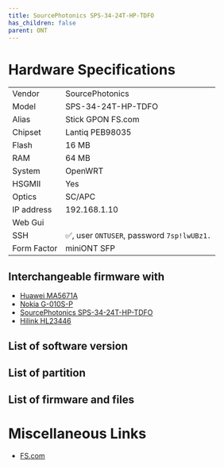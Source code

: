 ```yaml
---
title: SourcePhotonics SPS-34-24T-HP-TDFO
has_children: false
parent: ONT
---
```


# Hardware Specifications

|             |                                            |
| ----------- | ------------------------------------------ |
| Vendor      | SourcePhotonics                            |
| Model       | SPS-34-24T-HP-TDFO                         |
| Alias       | Stick GPON FS.com                          |
| Chipset     | Lantiq PEB98035                            |
| Flash       | 16 MB                                      |
| RAM         | 64 MB                                      |
| System      | OpenWRT                                    |
| HSGMII      | Yes                                        |
| Optics      | SC/APC                                     |
| IP address  | 192.168.1.10                               |
| Web Gui     |                                            |
| SSH         | ✅, user `ONTUSER`, password `7sp!lwUBz1.` |
| Form Factor | miniONT SFP                                |

## Interchangeable firmware with

- [Huawei MA5671A](ont-huawei-ma5671a)
- [Nokia G-010S-P](ont-nokia-g-s010s-p)
- [SourcePhotonics SPS-34-24T-HP-TDFO](ont-SourcePhotonics-SPS-34-24T-HP-TDFO)
- [Hilink HL23446](ont-Hilink-HL23446)

## List of software version
## List of partition
## List of firmware and files
# Miscellaneous Links

- [FS.com](https://www.fs.com/it/products/133619.html)
